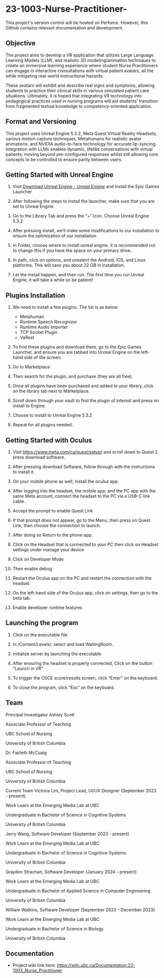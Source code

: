 # 23-1003-Nurse-Practitioner-

This project's version control will be hosted on Perforce. However, this Github contains relevant documentation and development. 

## Objective
The project aims to develop a VR application that utilizes Large Language Learning Models (LLM), and realistic 3D modeling/animation techniques to create an immersive learning experience where student Nurse Practitioners can engage in interactive consultations with virtual patient avatars, all the while mitigating real-world instructional hazards.

These avatars will exhibit and describe real signs and symptoms, allowing students to practice their clinical skills in various simulated patient care situations. Ultimately, it is hoped that integrating VR technology into pedagogical practices used in nursing programs will aid students’ transition from fragmented textual knowledge to competency-oriented application.

## Format and Versioning
This project uses Unreal Engine 5.3.2, Meta Quest Virtual Reality Headsets, various motion capture techniques, Metahumans for realistic avatar animations, and NVIDIA audio-to-face technology for accurate lip-syncing. Integration with LLMs enables dynamic, lifelike conversations with virtual patients, moving beyond pre-configured responses whilst still allowing core concepts to be controlled to ensure parity between users.  

## Getting Started with Unreal Engine 
1) Visit [Download Unreal Engine - Unreal Engine](https://www.unrealengine.com/en-US/download)  and install the Epic Games Launcher 

2) After following the steps to install the launcher, make sure that you are set to Unreal Engine 

3) Go to the Library Tab and press the “+” Icon. Choose Unreal Engine 5.3.2 

4) After pressing install, we’ll make some modifications to our installation to ensure the optimization of our installation

5) In Folder, choose where to install unreal engine. It is recommended not to change this if you have the space on your primary drive.  

6) In path, click on options, and unselect the Android, IOS, and Linux platforms. This will save you about 22 GB in installation.  

7) Let the install happen, and then run. The first time you run Unreal Engine, it will take a while so be patient! 

## Plugins Installation 

1) We need to install a few plugins. The list is as below:
   - Metahuman
   - Runtime Speech Recognizer
   - Runtime Audio Importer
   - TCP Socket Plugin
   - VaRest 

2) To find these plugins and download them, go to the Epic Games Launcher, and ensure you are tabbed into Unreal Engine on the left-hand side of the screen. 

3) Go to Marketplace  

4) Then search for the plugin, and purchase (they are all free). 

5) Once all plugins have been purchased and added to your library, click on the library tab next to Marketplace.  

6) Scroll down through your vault to find the plugin of interest and press on install to Engine.  

7) Choose to install to Unreal Engine 5.3.2  

8) Repeat for all plugins needed.  

## Getting Started with Oculus 

1) Visit https://www.meta.com/ca/quest/setup/ and scroll down to Quest 2, press download software.  

 

2) After pressing download Software, follow through with the instructions to install it.  

3) On your mobile phone as well, install the oculus app.  

4) After logging into the headset, the mobile app, and the PC app with the same Meta account, connect the headset to the PC via a USB-C link cable.  

5) Accept the prompt to enable Quest Link 

 

6) If that prompt does not appear, go to the Menu, then press on Quest Link, then choose the connection to launch.   

7) After doing so Return to the phone app.  

8) Click on the Headset that is connected to your PC then click on Headset settings under manage your device 

 

9) Click on Developer Mode 

 

10) Then enable debug  

 

11) Restart the Oculus app on the PC and restart the connection with the headset. 

12) On the left-hand side of the Oculus app, click on settings, then go to the beta tab.  

13) Enable developer runtime features 

 

## Launching the program 

1) Click on the executable file

2) In /Content/Levels/, select and load WaitingRoom.

3) Initialize server by launching the executable

4) After ensuring the headset is properly connected, Click on the button “Launch in VR” 

5) To trigger the OSCE score/results screen, click “Enter” on the keyboard. 

6) To close the program, click “Esc” on the keyboard. 


## Team
Principal Investigator
Ashley Scott

Associate Professor of Teaching

UBC School of Nursing

University of British Columbia


Dr. Fairleth McCuaig

Associate Professor of Teaching

UBC School of Nursing

University of British Columbia

Current Team
Victoria Lim, Project Lead, UI/UX Designer (September 2023 - present)

Work Learn at the Emerging Media Lab at UBC

Undergraduate in Bachelor of Science in Cognitive Systems

University of British Columbia

Jerry Wang, Software Developer (September 2023 - present)

Work Learn at the Emerging Media Lab at UBC

Undergraduate in Bachelor of Science in Cognitive Systems

University of British Columbia

Graydon Strachan, Software Developer (January 2024 - present)

Work Learn at the Emerging Media Lab at UBC

Undergraduate in Bachelor of Applied Science in Computer Engineering

University of British Columbia

William Watkins, Software Developer (September 2023 - December 2023)

Work Learn at the Emerging Media Lab at UBC

Undergraduate in Bachelor of Science in Biology

University of British Columbia

## Documentation
* Project wiki link here: https://wiki.ubc.ca/Documentation:23-1003_Nurse_Practitioner 
 
